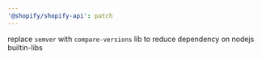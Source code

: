 ```yaml
---
'@shopify/shopify-api': patch
---
```


replace `semver` with `compare-versions` lib to reduce dependency on nodejs builtin-libs
